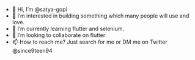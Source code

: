 - 👋 Hi, I’m @satya-gopi
- 👀 I’m interested in building something which many people will use and love.
- 🌱 I’m currently learning flutter and selenium.
- 💞️ I’m looking to collaborate on flutter
- 📫 How to reach me? Just search for me or DM me on Twitter @since9teen94

<!---
satya-gopi/satya-gopi is a ✨ special ✨ repository because its `README.md` (this file) appears on your GitHub profile.
You can click the Preview link to take a look at your changes.
--->
